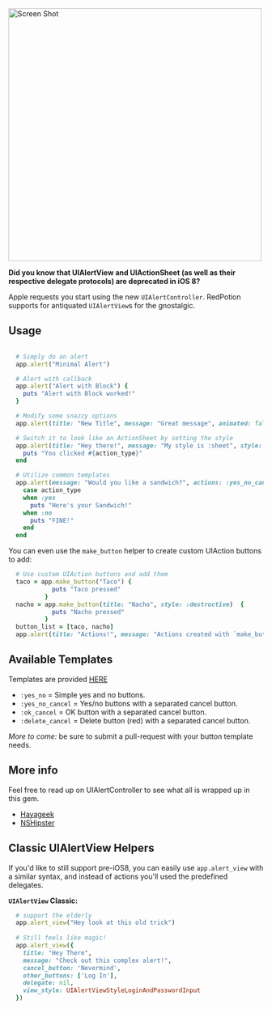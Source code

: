 <img src="./_art/screen.png" alt="Screen Shot" width="500" />

**Did you know that UIAlertView and UIActionSheet (as well as their respective delegate protocols) are deprecated in iOS 8?**

Apple requests you start using the new `UIAlertController`.  RedPotion supports for antiquated `UIAlertView`s for the gnostalgic.

## Usage

```ruby

  # Simply do an alert
  app.alert("Minimal Alert")

  # Alert with callback
  app.alert("Alert with Block") {
    puts "Alert with Block worked!"
  }

  # Modify some snazzy options
  app.alert(title: "New Title", message: "Great message", animated: false)

  # Switch it to look like an ActionSheet by setting the style
  app.alert(title: "Hey there!", message: "My style is :sheet", style: :sheet) do |action_type|
    puts "You clicked #{action_type}"
  end

  # Utilize common templates
  app.alert(message: "Would you like a sandwich?", actions: :yes_no_cancel, style: :sheet) do |action_type|
    case action_type
    when :yes
      puts "Here's your Sandwich!"
    when :no
      puts "FINE!"
    end
  end
```

You can even use the `make_button` helper to create custom UIAction buttons to add:
```ruby
  # Use custom UIAction buttons and add them
  taco = app.make_button("Taco") {
            puts "Taco pressed"
          }
  nacho = app.make_button(title: "Nacho", style: :destructive)  {
            puts "Nacho pressed"
          }
  button_list = [taco, nacho]
  app.alert(title: "Actions!", message: "Actions created with `make_button` helper.", actions: button_list)
```

## Available Templates

Templates are provided [HERE](https://github.com/GantMan/RedAlert/blob/master/lib/project/button_templates.rb)
* `:yes_no` = Simple yes and no buttons.
* `:yes_no_cancel` = Yes/no buttons with a separated cancel button.
* `:ok_cancel` = OK button with a separated cancel button.
* `:delete_cancel` = Delete button (red) with a separated cancel button.

_More to come:_ be sure to submit a pull-request with your button template needs.

## More info

Feel free to read up on UIAlertController to see what all is wrapped up in this gem.
* [Hayageek](http://hayageek.com/uialertcontroller-example-ios/)
* [NSHipster](http://nshipster.com/uialertcontroller/)

## Classic UIAlertView Helpers

If you'd like to still support pre-iOS8, you can easily use `app.alert_view` with a similar syntax, and instead of actions you'll used the predefined delegates.

**`UIAlertView` Classic:**
```ruby
  # support the elderly
  app.alert_view("Hey look at this old trick")
 
  # Still feels like magic!
  app.alert_view({
    title: "Hey There",
    message: "Check out this complex alert!",
    cancel_button: 'Nevermind',
    other_buttons: ['Log In'],
    delegate: nil,
    view_style: UIAlertViewStyleLoginAndPasswordInput
  })  
```
